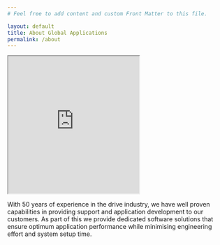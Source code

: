 ```yaml
---
# Feel free to add content and custom Front Matter to this file.

layout: default
title: About Global Applications
permalink: /about
---
```

<iframe  height="315" src="https://www.youtube.com/embed/S5q4A-ts2cs?si=4of70CFWmzic_KvM" title="YouTube video player" referrerpolicy="strict-origin-when-cross-origin" allowfullscreen></iframe>

With 50 years of experience in the drive industry, we have well proven capabilities in providing support and application development to our customers. As part of this we provide dedicated software solutions that ensure optimum application performance while minimising engineering effort and system setup time.
